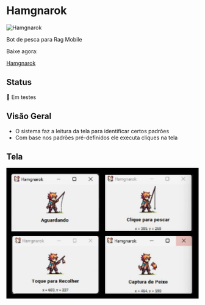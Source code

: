 # Hamgnarok

![Hamgnarok](https://desesquecedor.com.br/uploads/1/anexos/icone.png)

Bot de pesca para Rag Mobile

Baixe agora: 

[Hamgnarok](https://zeus.tiote.com.br/apps/hamgnarok.exe)

## Status
🚧 Em testes

## Visão Geral
- O sistema faz a leitura da tela para identificar certos padrões
- Com base nos padrões pré-definidos ele executa cliques na tela

## Tela

![Telas Hamgnarok](https://github.com/luanbiao/hamgnarok/blob/main/telas.png)
